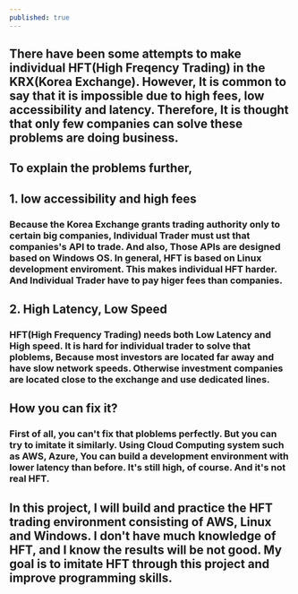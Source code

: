 ```yaml
---
published: true
---
```

## There have been some attempts to make individual HFT(High Freqency Trading) in the KRX(Korea Exchange). However, It is common to say that it is impossible due to high fees, low accessibility and latency. Therefore, It is thought that only few companies can solve these problems are doing business.

## To explain the problems further,

## 1. low accessibility and high fees  
### Because the Korea Exchange grants trading authority only to certain big companies, Individual Trader must ust that companies's API to trade. And also, Those APIs are designed based on Windows OS. In general, HFT is based on Linux development enviroment. This makes individual HFT harder. And Individual Trader have to pay higer fees than companies.

## 2. High Latency, Low Speed  
### HFT(High Frequency Trading) needs both Low Latency and High speed. It is hard for individual trader to solve that ploblems, Because most investors are located far away and have slow network speeds. Otherwise investment companies are located close to the exchange and use dedicated lines.

## How you can fix it?
### First of all, you can't fix that ploblems perfectly. But you can try to imitate it similarly. Using Cloud Computing system such as AWS, Azure, You can build a development environment with lower latency than before. It's still high, of course. And it's not real HFT.

## In this project, I will build and practice the HFT trading environment consisting of AWS, Linux and Windows. I don't have much knowledge of HFT, and I know the results will be not good. My goal is to imitate HFT through this project and improve programming skills.

